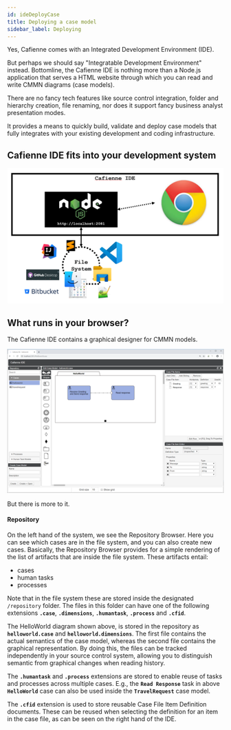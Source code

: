 ```yaml
---
id: ideDeployCase
title: Deploying a case model
sidebar_label: Deploying
---
```


Yes, Cafienne comes with an Integrated Development Environment (IDE).

But perhaps we should say "Integratable Development Environment" instead. Bottomline, the Cafienne IDE is nothing more than a Node.js application that serves a HTML website through which you can read and write CMMN diagrams (case models).

There are no fancy tech features like source control integration, folder and hierarchy creation, file renaming, nor does it support fancy business analyst presentation modes.

It provides a means to quickly build, validate and deploy case models that fully integrates with your existing development and coding infrastructure. 

## Cafienne IDE fits into your development system

<p align="center">
  <img src="assets/cafienne-ide/devtools.png">
</p>

## What runs in your browser?

The Cafienne IDE contains a graphical designer for CMMN models.

<p align="center">
  <img src="assets/cafienne-ide/ide.png">
</p>

But there is more to it.

#### Repository
On the left hand of the system, we see the Repository Browser. Here you can see which cases are in the file system, and you can also create new cases.
Basically, the Repository Browser provides for a simple rendering of the list of artifacts that are inside the file system.
These artifacts entail:
- cases
- human tasks
- processes

Note that in the file system these are stored inside the designated `/repository` folder. The files in this folder can have one of the following extensions
**`.case`**, **`.dimensions`**, **`.humantask`**, **`.process`** and **`.cfid`**.

The HelloWorld diagram shown above, is stored in the repository as **`helloworld.case`** and **`helloworld.dimensions`**. The first file contains the actual semantics of the case model, whereas the second file contains the graphical representation. By doing this, the files can be tracked independently in your source control system, allowing you to distinguish semantic from graphical changes when reading history.

The **`.humantask`** and **`.process`** extensions are stored to enable reuse of tasks and processes across multiple cases. E.g., the **`Read Response`** task in above **`HelloWorld`** case can also be used inside the **`TravelRequest`** case model. 

The **`.cfid`** extension is used to store reusable Case File Item Definition documents. These can be reused when selecting the definition for an item in the case file, as can be seen on the right hand of the IDE.